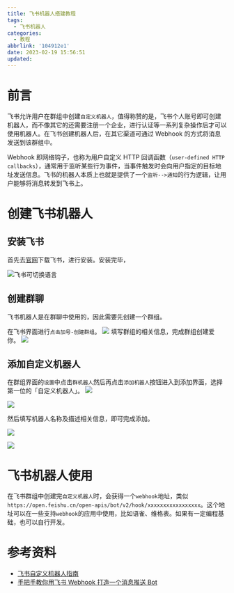 ```yaml
---
title: 飞书机器人搭建教程
tags:
  - 飞书机器人
categories:
  - 教程
abbrlink: '104912e1'
date: 2023-02-19 15:56:51
updated:
---
```


# 前言

飞书允许用户在群组中创建`自定义机器人`，值得称赞的是，飞书个人账号即可创建机器人，而不像其它的还需要注册一个企业，进行认证等一系列复杂操作后才可以使用机器人。在飞书创建机器人后，在其它渠道可通过 Webhook 的方式将消息发送到该群组中。

Webhook 即网络钩子，也称为用户自定义 HTTP 回调函数（`user-defined HTTP callbacks`），通常用于监听某些行为事件，当事件触发时会向用户指定的目标地址发送信息。飞书的机器人本质上也就是提供了一个`监听-->通知`的行为逻辑，让用户能够将消息转发到飞书上。

# 创建飞书机器人

## 安装飞书

首先去[官网](https://www.feishu.cn/)下载飞书，进行安装。安装完毕，

![飞书可切换语言](https://media.canheting.cn/img/202302191619318.png)

## 创建群聊

飞书机器人是在群聊中使用的，因此需要先创建一个群组。

在飞书界面进行`点击加号-创建群组`。
![](https://media.canheting.cn/img/202302191619220.png)
填写群组的相关信息，完成群组创建爱你。
![](https://media.canheting.cn/img/202302191619020.png)

## 添加自定义机器人

在群组界面的`设置`中点击`群机器人`然后再点击`添加机器人`按钮进入到添加界面，选择第一位的「自定义机器人」。
![](https://media.canheting.cn/img/202302191620782.png)

![](https://media.canheting.cn/img/202302191620734.png)

然后填写机器人名称及描述相关信息，即可完成添加。

![](https://media.canheting.cn/img/202302191620637.png)

![](https://media.canheting.cn/img/202302191620684.png)

# 飞书机器人使用

在飞书群组中创建完`自定义机器人`时，会获得一个`webhook`地址，类似`https://open.feishu.cn/open-apis/bot/v2/hook/xxxxxxxxxxxxxxxxx`。这个地址可以在一些支持`webhook`的应用中使用，比如语雀、维格表。如果有一定编程基础，也可以自行开发。

# 参考资料

- [飞书自定义机器人指南](https://open.feishu.cn/document/ukTMukTMukTM/ucTM5YjL3ETO24yNxkjN)
- [手把手教你用飞书 Webhook 打造一个消息推送 Bot](https://sspai.com/post/68578)
